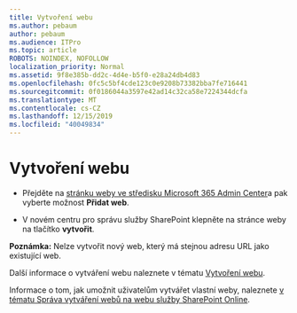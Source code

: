 ```yaml
---
title: Vytvoření webu
ms.author: pebaum
author: pebaum
ms.audience: ITPro
ms.topic: article
ROBOTS: NOINDEX, NOFOLLOW
localization_priority: Normal
ms.assetid: 9f8e385b-dd2c-4d4e-b5f0-e28a24db4d83
ms.openlocfilehash: 0fc5c5bf4cde123c0e9208b73382bba7fe716441
ms.sourcegitcommit: 0f0186044a3597e42ad14c32ca58e7224344dcfa
ms.translationtype: MT
ms.contentlocale: cs-CZ
ms.lasthandoff: 12/15/2019
ms.locfileid: "40049834"
---
```

# <a name="create-a-site"></a>Vytvoření webu

- Přejděte na [stránku weby ve středisku Microsoft 365 Admin Center](https://portal.office.com/adminportal/home#/SitesList)a pak vyberte možnost **Přidat web**. 
    
- V novém centru pro správu služby SharePoint klepněte na stránce weby na tlačítko **vytvořit**. 
    
**Poznámka:** Nelze vytvořit nový web, který má stejnou adresu URL jako existující web. 
  
Další informace o vytváření webu naleznete v tématu [Vytvoření webu](https://go.microsoft.com/fwlink/?linkid=866295).
  
Informace o tom, jak umožnit uživatelům vytvářet vlastní weby, naleznete [v tématu Správa vytváření webů na webu služby SharePoint Online](https://go.microsoft.com/fwlink/?linkid=866296).
  

